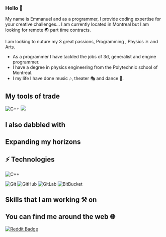 ### Hello 👋

My name is Emmanuel and as a programmer, I provide coding expertise for your creative challenges...
I am currently located in Montreal but I am looking for remote 🌏 part time contracts.

I am looking to nuture my 3 great passions, Programming , Physics ⚛ and Arts. 
* As a programmer I have tackled the jobs of 3d, generalist and engine programmer.
* I have a degree in physics engineering from the Polytechnic school of Montreal.
* I my life I have done music 🎶, theater 🎭 and dance 🕺.

## My tools of trade
![C++](https://img.shields.io/badge/-C++-00599C?style=flat-square&logo=c)
<img src="https://img.shields.io/badge/node.js%20-%2343853D.svg?&style=for-the-badge&logo=node.js&logoColor=white" />
## I also dabbled with

## Expanding my horizons

## ⚡ Technologies

![C++](https://img.shields.io/badge/-C++-00599C?style=&style=for-the-badge&logo=c)

![Git](https://img.shields.io/badge/-Git-black?style=flat-square&logo=git)
![GitHub](https://img.shields.io/badge/-GitHub-181717?style=flat-square&logo=github)
![GitLab](https://img.shields.io/badge/-GitLab-FCA121?style=flat-square&logo=gitlab)
![BitBucket](https://img.shields.io/badge/-BitBucket-darkblue?style=flat-square&logo=bitbucket)

## Skills that I am working ⚒ on

## You can find me around the web 🌐
[![Reddit Badge](https://img.shields.io/badge/-u/daftdey-FF4500?style=flat&logo=Reddit&logoColor=white)](https://www.linkedin.com/in/emmanuelthivierge/ "See my CV on LinkedIn")
<!--
**monamimani/monamimani** is a ✨ _special_ ✨ repository because its `README.md` (this file) appears on your GitHub profile.

Here are some ideas to get you started:

- 🔭 I’m currently working on ...
- 🌱 I’m currently learning ...
- 👯 I’m looking to collaborate on ...
- 🤔 I’m looking for help with ...
- 💬 Ask me about ...
- 📫 How to reach me: ...
- 😄 Pronouns: ...
- ⚡ Fun fact: ...
-->
